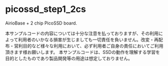# picossd_step1_2cs
AirioBase + 2 chip PicoSSD board.

本サンプルコードの内容については十分な注意を払っておりますが、その利用によって利用者のいかなる損害が生じましても一切責任を負いません。改変・再配布・営利目的など様々な利用において、必ず利用者ご自身の責任においてご利用頂きます様お願いします。
本サンプルコードは、SSDの動作を理解する学習を目的としたものであり製品開発等の用途は想定しておりません。
